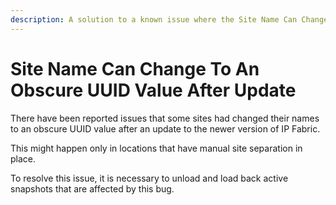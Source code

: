 ```yaml
---
description: A solution to a known issue where the Site Name Can Change To An Obscure UUID Value After Update.
---
```


# Site Name Can Change To An Obscure UUID Value After Update

There have been reported issues that some sites had changed their names to an obscure UUID value after an update to the newer version of IP Fabric.

This might happen only in locations that have manual site separation in place.

To resolve this issue, it is necessary to unload and load back active snapshots that are affected by this bug.
